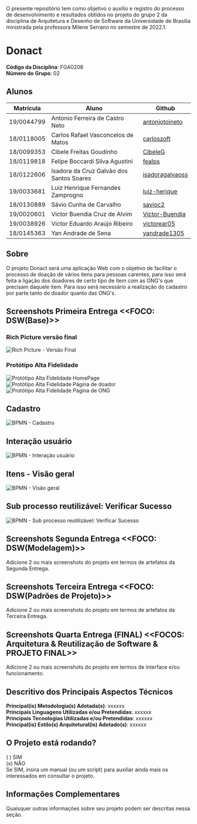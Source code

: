 
O presente repositório tem como objetivo o auxílio e registro do processo de desenvolvimento e resultados obtidos no projeto do grupo 2 da disciplina de Arquitetura e Desenho de Software da Universidade de Brasília ministrada pela professora Milene Serrano no semestre de 2022.1.

# Donact

**Código da Disciplina**: FGA0208<br>
**Número do Grupo**: 02<br>

## Alunos
|Matrícula | Aluno | Github |
| -- | -- | -- |
| 19/0044799  |  Antonio Ferreira de Castro Neto | [antoniotoineto](https://github.com/antoniotoineto) |
| 18/0118005  |  Carlos Rafael Vasconcelos de Matos | [carloszoft](https://github.com/carloszoft) |
| 18/0099353  |  Cibele Freitas Goudinho | [CibeleG](https://github.com/CibeleG) |
| 18/0119818  |  Felipe Boccardi Silva Agustini | [fealps](https://github.com/fealps) |
| 18/0122606  |  Isadora da Cruz Galvão dos Santos Soares | [isadoragalvaoss](https://github.com/isadoragalvaoss) |
| 19/0033681  |  Luiz Henrique Fernandes Zamprogno | [luiz-herique](https://github.com/luiz-herique) |
| 18/0130889  |  Sávio Cunha de Carvalho | [savioc2](https://github.com/savioc2) |
| 19/0020601  |  Victor Buendia Cruz de Alvim | [Victor-Buendia](https://github.com/Victor-Buendia)|
| 19/0038926  |  Victor Eduardo Araújo Ribeiro | [victorear05](https://github.com/victorear05) |
| 18/0145363  |  Yan Andrade de Sena | [yandrade1305](https://github.com/yandrade1305) |

## Sobre 
O projeto Donact será uma aplicação Web com o objetivo de facilitar o processo de doação de vários itens para pessoas carentes, para isso será feita a ligação dos doadores de certo tipo de item com as ONG's que precisam daquele item. Para isso será necessário a realização do cadastro por parte tanto do doador quanto das ONG's.

## Screenshots Primeira Entrega <<FOCO: DSW(Base)>>
### Rich Picture versão final
![Rich Picture - Versão Final](../docs/imgs/rich-picture-final.png)

### Protótipo Alta Fidelidade
![Protótipo Alta Fidelidade HomePage](../docs/imgs/Home-prototipo.jpg)
![Protótipo Alta Fidelidade Página de doador](../docs/imgs/prototipo-pgDoador.jpg)
![Protótipo Alta Fidelidade Página de ONG](../docs/imgs/prototipo-pgONG.jpg)

## Cadastro
![BPMN - Cadastro](../docs/imgs/BPMN-Cadastro.jpg)

## Interação usuário
![BPMN - Interação usuário](../docs/imgs/BPMN-Intera%C3%A7%C3%A3o-usuario.jpg)

## Itens - Visão geral
![BPMN - Visão geral](../docs/imgs/BPMN-itens.jpg)

## Sub processo reutilizável: Verificar Sucesso 
![BPMN - Sub processo reutilizável: Verificar Sucesso](../docs/imgs/BPMN-SverificaSucesso.jpg)

## Screenshots Segunda Entrega <<FOCO: DSW(Modelagem)>>
Adicione 2 ou mais screenshots do projeto em termos de artefatos da Segunda Entrega.

## Screenshots Terceira Entrega <<FOCO: DSW(Padrões de Projeto)>>
Adicione 2 ou mais screenshots do projeto em termos de artefatos da Terceira Entrega.

## Screenshots Quarta Entrega (FINAL) <<FOCOS: Arquitetura & Reutilização de Software & PROJETO FINAL>>
Adicione 2 ou mais screenshots do projeto em termos de interface e/ou funcionamento.

## Descritivo dos Principais Aspectos Técnicos 
**Principal(is) Metodologia(s) Adotada(s)**: xxxxxx<br>
**Principais Linguagens Utilizadas e/ou Pretendidas**: xxxxxx<br>
**Principais Tecnologias Utilizadas e/ou Pretendidas**: xxxxxx<br>
**Principal(is) Estilo(s) Arquitetural(is) Adotado(s)**: xxxxxx<br>

## O Projeto está rodando?
( ) SIM  
(x) NÃO  
Se SIM, insira um manual (ou um script) para auxiliar ainda mais os interessados em consultar o projeto.  

## Informações Complementares 
Quaisquer outras informações sobre seu projeto podem ser descritas nessa seção.

